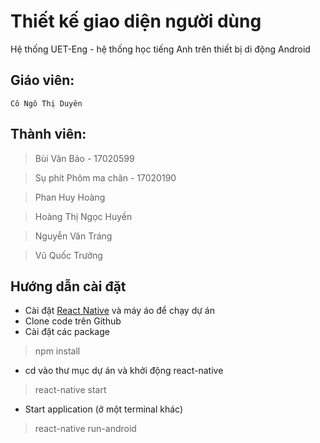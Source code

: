 # Thiết kế giao diện người dùng

Hệ thống UET-Eng - hệ thống học tiếng Anh trên thiết bị di động Android

## Giáo viên:

```
Cô Ngô Thị Duyên
```

## Thành viên:

> Bùi Văn Bảo - 17020599

> Sụ phít Phôm ma chăn - 17020190

> Phan Huy Hoàng

> Hoàng Thị Ngọc Huyền

> Nguyễn Văn Tráng

> Vũ Quốc Trưởng

## Hướng dẫn cài đặt
* Cài đặt [React Native](https://reactnative.dev/docs/getting-started.html) và máy áo để chạy dự án
* Clone code trên Github
* Cài đặt các package
> npm install
* cd vào thư mục dự án và khởi động react-native
> react-native start
* Start application (ở một terminal khác)
> react-native run-android
